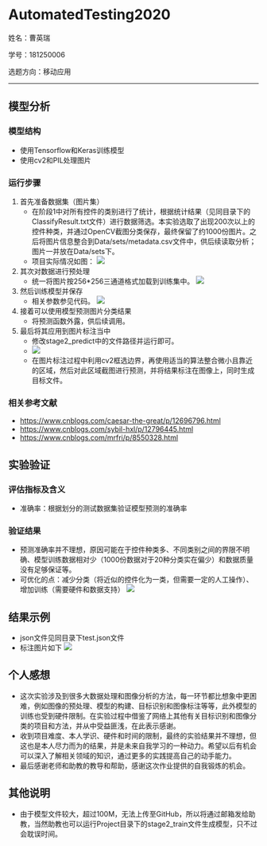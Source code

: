 # AutomatedTesting2020

姓名：曹英瑞

学号：181250006

选题方向：移动应用

***

## 模型分析

### 模型结构
- 使用Tensorflow和Keras训练模型
- 使用cv2和PIL处理图片

### 运行步骤
1. 首先准备数据集（图片集）
	- 在阶段1中对所有控件的类别进行了统计，根据统计结果（见同目录下的ClassifyResult.txt文件）进行数据筛选。本实验选取了出现200次以上的控件种类，并通过OpenCV截图分类保存，最终保留了约1000份图片。之后将图片信息整合到Data/sets/metadata.csv文件中，供后续读取分析；图片一并放在Data/sets下。
	- 项目实际情况如图：
	![](1.png)
2. 其次对数据进行预处理
	- 统一将图片按256\*256三通道格式加载到训练集中。
	![](2.png)
3. 然后训练模型并保存
	- 相关参数参见代码。
	![](3.png)
4. 接着可以使用模型预测图片分类结果
	- 将预测函数外露，供后续调用。
5. 最后将其应用到图片标注当中
	- 修改stage2_predict中的文件路径并运行即可。
	- ![](5.png)
	- 在图片标注过程中利用cv2框选边界，再使用适当的算法整合微小且靠近的区域，然后对此区域截图进行预测，并将结果标注在图像上，同时生成目标文件。

### 相关参考文献
- https://www.cnblogs.com/caesar-the-great/p/12696796.html
- https://www.cnblogs.com/sybil-hxl/p/12796445.html
- https://www.cnblogs.com/mrfri/p/8550328.html
## 实验验证

### 评估指标及含义
- 准确率：根据划分的测试数据集验证模型预测的准确率

### 验证结果
- 预测准确率并不理想，原因可能在于控件种类多、不同类别之间的界限不明确、模型训练数据相对少（1000份数据对于20种分类实在偏少）和数据质量没有足够保证等。
- 可优化的点：减少分类（将近似的控件化为一类，但需要一定的人工操作）、增加训练（需要硬件和数据支持）
![](4.png)

## 结果示例
- json文件见同目录下test.json文件
- 标注图片如下
![](test.jpg)

## 个人感想
- 这次实验涉及到很多大数据处理和图像分析的方法，每一环节都比想象中更困难，例如图像的预处理、模型的构建、目标识别和图像标注等等，此外模型的训练也受到硬件限制。在实验过程中借鉴了网络上其他有关目标识别和图像分类的项目和方法，并从中受益匪浅，在此表示感谢。
- 收到项目难度、本人学识、硬件和时间的限制，最终的实验结果并不理想，但这也是本人尽力而为的结果，并是未来自我学习的一种动力。希望以后有机会可以深入了解相关领域的知识，通过更多的实践提高自己的动手能力。
- 最后感谢老师和助教的教导和帮助，感谢这次作业提供的自我锻炼的机会。

## 其他说明
- 由于模型文件较大，超过100M，无法上传至GitHub，所以将通过邮箱发给助教，当然助教也可以运行Project目录下的stage2_train文件生成模型，只不过会耽误时间。